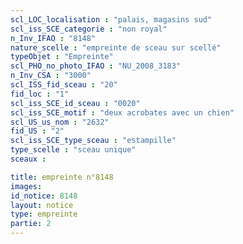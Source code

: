 ```yaml
---
scl_LOC_localisation : "palais, magasins sud"
scl_iss_SCE_categorie : "non royal"
n_Inv_IFAO : "8148"
nature_scelle : "empreinte de sceau sur scellé"
typeObjet : "Empreinte"
scl_PHO_no_photo_IFAO : "NU_2008_3183"
n_Inv_CSA : "3000"
scl_ISS_fid_sceau : "20"
fid_loc : "1"
scl_iss_SCE_id_sceau : "0020"
scl_iss_SCE_motif : "deux acrobates avec un chien"
scl_US_us_nom : "2632"
fid_US : "2"
scl_iss_SCE_type_sceau : "estampille"
type_scelle : "sceau unique"
sceaux :

title: empreinte n°8148
images: 
id_notice: 8148
layout: notice
type: empreinte
partie: 2
---
```

